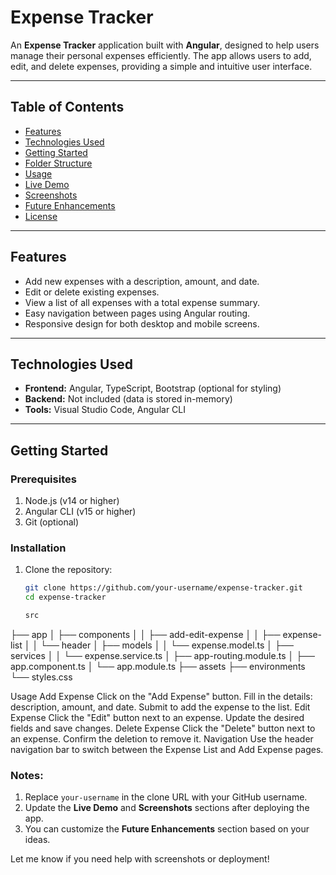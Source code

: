 # Expense Tracker

An **Expense Tracker** application built with **Angular**, designed to help users manage their personal expenses efficiently. The app allows users to add, edit, and delete expenses, providing a simple and intuitive user interface. 

---

## Table of Contents
- [Features](#features)
- [Technologies Used](#technologies-used)
- [Getting Started](#getting-started)
- [Folder Structure](#folder-structure)
- [Usage](#usage)
- [Live Demo](#live-demo)
- [Screenshots](#screenshots)
- [Future Enhancements](#future-enhancements)
- [License](#license)

---

## Features
- Add new expenses with a description, amount, and date.
- Edit or delete existing expenses.
- View a list of all expenses with a total expense summary.
- Easy navigation between pages using Angular routing.
- Responsive design for both desktop and mobile screens.

---

## Technologies Used
- **Frontend:** Angular, TypeScript, Bootstrap (optional for styling)
- **Backend:** Not included (data is stored in-memory)
- **Tools:** Visual Studio Code, Angular CLI

---

## Getting Started

### Prerequisites
1. Node.js (v14 or higher)
2. Angular CLI (v15 or higher)
3. Git (optional)

### Installation
1. Clone the repository:
   ```bash
   git clone https://github.com/your-username/expense-tracker.git
   cd expense-tracker

   src
├── app
│   ├── components
│   │   ├── add-edit-expense
│   │   ├── expense-list
│   │   └── header
│   ├── models
│   │   └── expense.model.ts
│   ├── services
│   │   └── expense.service.ts
│   ├── app-routing.module.ts
│   ├── app.component.ts
│   └── app.module.ts
├── assets
├── environments
└── styles.css

Usage
Add Expense
Click on the "Add Expense" button.
Fill in the details: description, amount, and date.
Submit to add the expense to the list.
Edit Expense
Click the "Edit" button next to an expense.
Update the desired fields and save changes.
Delete Expense
Click the "Delete" button next to an expense.
Confirm the deletion to remove it.
Navigation
Use the header navigation bar to switch between the Expense List and Add Expense pages.


### Notes:
1. Replace `your-username` in the clone URL with your GitHub username.
2. Update the **Live Demo** and **Screenshots** sections after deploying the app.
3. You can customize the **Future Enhancements** section based on your ideas. 

Let me know if you need help with screenshots or deployment!

